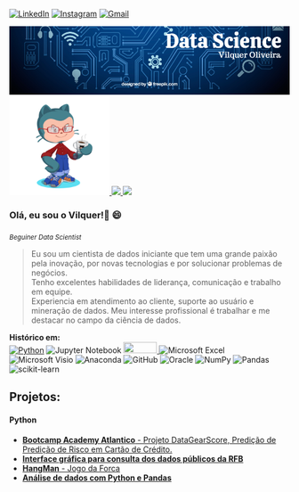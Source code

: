 



[![LinkedIn](https://img.shields.io/badge/linkedin-%230077B5.svg?logo=linkedin&logoColor=white)](https://bit.ly/3dvpXSP)
[![Instagram](https://img.shields.io/badge/@vilquer.ds-%23E4405F.svg?logo=Instagram&logoColor=white)](https://www.instagram.com/vilquer.ds/)
[![Gmail](https://img.shields.io/badge/Gmail-D14836?logo=gmail&logoColor=white)](mailto:vilquer.ds@gmail.com)
<div>
  <img align="center" src="banner.png" >
</div>

<div>
<a href="https://github.com/vilquer">
<img height="180em" src="https://github.com/vilquer/vilquer/blob/main/octocat-1661307135867.png">
<img height="150em" src="https://github-readme-stats.vercel.app/api/top-langs/?username=vilquer&layout=compact&langs_count=7&theme=dracula"/>
<img height="150em" src="https://github-readme-stats.vercel.app/api?username=vilquer&show_icons=true&theme=dracula&include_all_commits=true&count_private=true"/>
</a>
</div>

<div> 
  
### Olá, eu sou o Vilquer!👋 :smile:  
<sub>*Beguiner Data Scientist*</sub>

>Eu sou um cientista de dados iniciante que tem uma grande paixão pela inovação, por novas tecnologias e por solucionar problemas de negócios.  
>Tenho excelentes habilidades de liderança, comunicação e trabalho em equipe.  
>Experiencia em atendimento ao cliente, suporte ao usuário e mineração de dados. 
>Meu interesse profissional é trabalhar e me destacar no campo da ciência de dados.

</div>

**Histórico em:**  
[![Python](https://img.shields.io/badge/python-3670A0?logo=python&logoColor=ffdd54)](https://www.python.org/) 
![Jupyter Notebook](https://img.shields.io/badge/jupyter-%23FA0F00.svg?logo=jupyter&logoColor=white)
<a href="https://github.com/vilquer"> <img src="https://img.shields.io/badge/PowerBI-F2C811?style=for-the-badge&logo=Power%20BI&logoColor=white" width="60" height="20"> </a>
![Microsoft Excel](https://img.shields.io/badge/Microsoft_Excel-217346?logo=microsoft-excel&logoColor=white)
![Microsoft Visio ](https://img.shields.io/badge/Microsoft_Visio-3955A3?logo=microsoft-visio&logoColor=white)
![Anaconda](https://img.shields.io/badge/Anaconda-%2344A833.svg?logo=anaconda&logoColor=white)
![GitHub](https://img.shields.io/badge/github-%23121011.svg?logo=github&logoColor=white)
![Oracle](https://img.shields.io/badge/Oracle-F80000?logo=oracle&logoColor=white)
![NumPy](https://img.shields.io/badge/numpy-%23013243.svg?logo=numpy&logoColor=white)
![Pandas](https://img.shields.io/badge/pandas-%23150458.svg?logo=pandas&logoColor=white)
![scikit-learn](https://img.shields.io/badge/scikit--learn-%23F7931E.svg?logo=scikit-learn&logoColor=white)


## Projetos:
#### Python
* [**Bootcamp Academy Atlantico** - Projeto DataGearScore, Predição de Predição de Risco em Cartão de Crédito.](https://github.com/atlantico-academy/datagearscore)
* [**Interface gráfica para consulta dos dados públicos da RFB**](https://bit.ly/2Y9mT8W)
* [**HangMan** -  Jogo da Forca](https://bit.ly/3gYcN3p)
* [**Análise de dados com Python e Pandas**](https://bit.ly/3l61N66)




<!-- https://github.com/VishwaGauravIn/pretty-readme-badges -->
